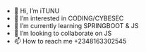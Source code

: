 - 👋 Hi, I’m iTUNU
- 👀 I’m interested in CODING/CYBESEC
- 🌱 I’m currently learning SPRINGBOOT & JS
- 💞️ I’m looking to collaborate on JS
- 📫 How to reach me +2348163302545

<!---
Artymanprince/Artymanprince is a ✨ special ✨ repository because its `README.md` (this file) appears on your GitHub profile.
You can click the Preview link to take a look at your changes.
--->
